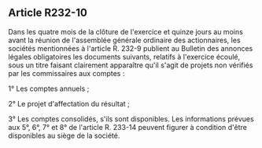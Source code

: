 Article R232-10
----
Dans les quatre mois de la clôture de l'exercice et quinze jours au moins avant
la réunion de l'assemblée générale ordinaire des actionnaires, les sociétés
mentionnées à l'article R. 232-9 publient au Bulletin des annonces légales
obligatoires les documents suivants, relatifs à l'exercice écoulé, sous un titre
faisant clairement apparaître qu'il s'agit de projets non vérifiés par les
commissaires aux comptes :

1° Les comptes annuels ;

2° Le projet d'affectation du résultat ;

3° Les comptes consolidés, s'ils sont disponibles. Les informations prévues aux
5°, 6°, 7° et 8° de l'article R. 233-14 peuvent figurer à condition d'être
disponibles au siège de la société.
